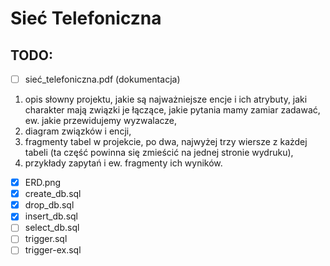 # Sieć Telefoniczna


## TODO:
- [ ]  sieć_telefoniczna.pdf (dokumentacja)
1. opis słowny projektu, jakie są najważniejsze encje i ich atrybuty, jaki charakter mają związki je łączące, jakie pytania mamy zamiar zadawać, ew. jakie przewidujemy wyzwalacze,
2. diagram związków i encji,
3. fragmenty tabel w projekcie, po dwa, najwyżej trzy wiersze z każdej tabeli (ta część powinna się zmieścić na jednej stronie wydruku),
4. przykłady zapytań i ew. fragmenty ich wyników.
- [x] ERD.png
- [x] create_db.sql
- [x] drop_db.sql
- [x] insert_db.sql
- [ ] select_db.sql
- [ ] trigger.sql
- [ ] trigger-ex.sql
